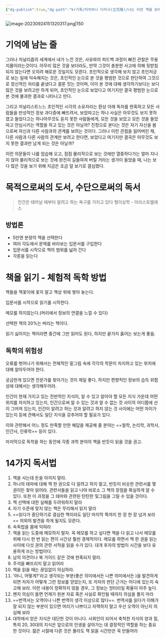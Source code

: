 ```yaml
---
{"dg-publish":true,"dg-path":"kr기록/타치바나 다카시(立花隆)/나는 이런 책을 읽어 왔다 (다치바나 식 독서론, 독서술, 서재론).md","permalink":"/kr기록/타치바나 다카시(立花隆)/나는 이런 책을 읽어 왔다 (다치바나 식 독서론, 독서술, 서재론)/","title":"나는 이런 책을 읽어 왔다 (다치바나 식 독서론, 독서술, 서재론)","tags":["📚Book","#독서론"],"created":"2023-05-01","updated":"2023-09-24 15:09:51"}
---
```


 

![image-20230924151320317.png|150](/img/user/%EA%B8%B0%EB%A1%9D/assets/%EB%82%98%EB%8A%94%20%EC%9D%B4%EB%9F%B0%20%EC%B1%85%EC%9D%84%20%EC%9D%BD%EC%96%B4%20%EC%99%94%EB%8B%A4/image-20230924151320317.png)


# 기억에 남는 줄

그러나 저널리즘의 세계에서 내가 느낀 것은, 사유와의 피드백 과정이 빠진 관찰은 무용지물이라는것이다. 아무리 많은 것을 보더라도, 만약 그것이 충분한 사고에 의해 뒷받침되지 않는다면 오히려 해로운 것일지도 모른다. 초인적으로 생각해 보지 않고 초인저긍로 보는 일에 익숙해지는 것은, 초인적인 눈으로 본 것을 평범한 것으로 판단하여 그것으로 정신적인 처리를 끝냈다고 결론 짓는 것이며, 이미 본 것에 대해 생각하기보다는 보다 많은 것을 보려고만 하게 되어, 초인적인 눈으로 보았다고 여기지만 결국 평범한 눈으로 본 것에 불과한 결과로 나타나고 만다. 

그리고 저널리스트느느 초인적인 시각의 소유자라는 환상 아래 독자를 현혹하고 모든 사람들을 만성적인 정보 과다증에 빠뜨려서, 보았따고는 하나 사실은 아무것도 보지 못하였고 들었다고는 하나아무것도 듣지 못한 사람들에게, 모든 것을 보았고 모든 것을 들었따고 안심시키는 역할을 하고 있는 것은 아닐까? 진정으로 본다는 것은 자기 자신을 봄으로써 자신과 다른 사람과의 관계를 보려는 것이다. 그러나 이런 관점을 잃어버린 채, 다른 사람과 다른 사람의 관계만 보려고 한다면, 보았다고 여기지만 결국은 아무것도 보지 못한 결과만 남게 되는 것은 아닐까? 

이런 의문들이 나를 엄습해 오고, 점점 물리적으로 보는 것에만 열중하다가는 얼마 지나지 않아 물리적으로 보는 것에 완전히 길들여져 버릴 거라는 생가이 들었을 때, 나는 보다 많은 것을 보기 위해 지금은 조금 덜 보기로 결심했다.

# 목적으로써의 도서, 수단으로써의 독서

> 인간은 태어날 때부터 알려고 하는 욕구를 가지고 있다
> 형이상학 - 아리스토텔레스 

## 방법론

- 5만엔 분량의 책을 선택한다
- 여러 각도에서 문제를 바라보는 입문서를 구입한다
- 입문서를 시작으로 책의 범위를 넓혀 간다
- 각론을 읽는다

# 책을 읽기 - 체험적 독학 방법

책들을 책꽃이에 꽃지 말고 책상 위에 쌓아 놓는다.

입문서를 시작으로 읽기를 시작한다.

메모를 하지않는다.(머리에서 정보의 연결을 느낄 수 있다)

선택한 책의 20%는 버리는 책이다.

읽기 싫어지는 책이라면 중간에 그만 읽어도 된다, 하지만 끝가지 훍어는 보는게 좋음.

## 독학의 위험성

오류를 벗어나기 위해서는 전체적인 밑그림 속에 각각의 학문이 차지하고 있는 위치에 대해 알아두어야 한다.

궁금한게 있으면 전문가를 찾아가는 것이 제일 좋다, 하지만 편향적인 정보의 습득 위험성에 대해서는 생각해두어라.

인간이 현재 가지고 있는 전반적인 지식이, 알 수 있고 알아야 할 모든 지식 가운데 어떤 위치를 차지하고 있는지, 인간으로써 알 수 있는 것과 알 수 없는 것 사이의 어디쯤에 선이 그어져 있는지, 인간이 알려고 하는 것과 알려고 하지 않는 것 사이에는 어떤 차이가 있는지 등에 관해서도 일단 지식을 갖추어야 할 필요가 있다.

이와 관련해서 어느 정도 만족할 만한 해답을 제공해 줄 분야는 
==철학, 논리학, 과학사, 인간사, 인류학== 등이 있다.

마지막으로 독학을 하는 동안에 각종 과학 분야의 책을 반듯이 읽을 것을 권고.


# 14가지 독서법

1. 책을 사는데 돈을 아끼지 말라.
2. 하나의 테마에 대해 책 한 권으로 다 알려고 하지 말고, 반듯이 비슷한 관련서를 몇 권이든 찾아 읽어라. 관련서들을 읽고 나야 비로소 그 책의 장점을 확실하게 알 수 있다. 또한 이 과정을 그 테마와 관련된 탄탄한 및그림을 그릴 수 있을 것이다.
3. 책 선택에 대한 실패를 두려워하지 말라
4. 자기 수준에 맞지 않는 책은 무리해서 읽지 말라
5. ==읽다가 중단하기로 결심한 책이라도 일단 마지막 쪽까지 한 장 한 장 넘겨 보라== 의외의 발견을 하게 될지도 모른다.
6. 속독법을 몸에 익혀라
7. 책을 읽는 도중에 메모하지 말자. 꼭 메모를 하고 싶다면 책을 다 읽고 나서 메모를 위해 다시 한 번 읽는 편이 시간상 훨씬 경제적이다. 메모를 하면서 책 한 권을 읽는 사이에 다섯 권의 관련 서적을 읽을 수가 있다. 대개 후자의 방법이 시간을 보다 유용하게 쓰는 방법이다.
8. 남의 의견이나 북 가이드 같은 것에 현혹되지 말라.
9. 주석을 빠뜨리지 말고 읽어라
10. 책을 읽을 때는 끊임없이 의심하라.
11. '아니, 어떻게?'라고 생각되는 부분(좋은 의미에서든 나쁜 의미에서든 )을 발견하게 되면 저자가 어떻게 그런 정보를 얻었는지, 또 저자의 판단 근거는 어디에 있는지 숙고해 보라. 이런 내용이 정확하지 않을 경우, 그 정보는 엉터리일 확율이 아주 높다.
12. 왠지 의심이 들면 언제가 원본 자료 혹은 사실로 확인될 때까지 의심을 풀지 마라
13. ==번역서는 오역이나 나쁜 번역이 생각 이상으로 많다==. 번역서를 읽다가 이해가 잘 되지 않는 부분이 있으면 머리가 나쁘다고 자책하지 말고 우선 오역이 아닌지 의심해 보라
14. 대학에서 얻은 지식은 대단한 것이 아니다. 사회인이 되어서 축척한 지식의 양과 질, 특히 20, 30대의 지식은 앞으로의 인생을 살아가는 데 결정적인 역할을 하는 중요한 것이다. 젊은 시절에 다른 것은 몰라도 책 읽을 시간만은 꼭 만들어라
